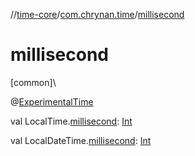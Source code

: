 //[time-core](../../index.md)/[com.chrynan.time](index.md)/[millisecond](millisecond.md)

# millisecond

[common]\

@[ExperimentalTime](https://kotlinlang.org/api/latest/jvm/stdlib/kotlin.time/-experimental-time/index.html)

val LocalTime.[millisecond](millisecond.md): [Int](https://kotlinlang.org/api/latest/jvm/stdlib/kotlin/-int/index.html)

val LocalDateTime.[millisecond](millisecond.md): [Int](https://kotlinlang.org/api/latest/jvm/stdlib/kotlin/-int/index.html)
